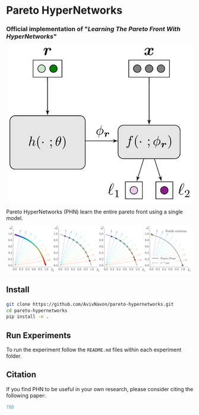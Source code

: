 # Pareto HyperNetworks 
### Official implementation of "_Learning The Pareto Front With HyperNetworks_"

<p align="center"> 
    <img src="https://github.com/AvivNavon/pareto-hypernetworks/blob/master/resources/phn.png" width="500">
</p>

Pareto HyperNetworks (PHN) learn the entire pareto front using a single model.

<p align="center"> 
    <img src="https://github.com/AvivNavon/pareto-hypernetworks/blob/master/resources/toy_pareto_front_many_rays.png" width="500">
</p>  

## Install

```bash
git clone https://github.com/AvivNavon/pareto-hypernetworks.git
cd pareto-hypernetworks
pip install -e .
```

## Run Experiments

To run the experiment follow the `README.md` files within each experiment folder.

## Citation

If you find PHN to be useful in your own research, please consider citing the following paper:

```bib
TBD
```
